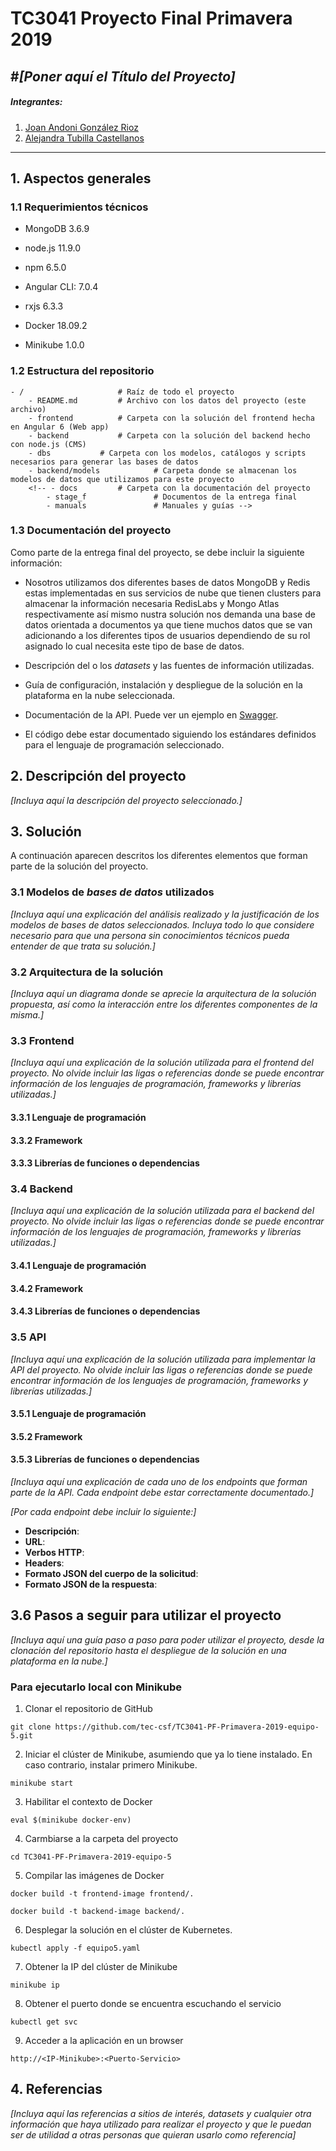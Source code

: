 # TC3041 Proyecto  Final Primavera 2019

#*[Poner aquí el Título del Proyecto]*
---

##### Integrantes:
1. [Joan Andoni González Rioz](https://github.com/JoanAndoni)
2. [Alejandra Tubilla Castellanos](https://github.com/alejandratub)


---
## 1. Aspectos generales

### 1.1 Requerimientos técnicos

- MongoDB 3.6.9

- node.js 11.9.0
- npm 6.5.0

- Angular CLI: 7.0.4
- rxjs 6.3.3

- Docker 18.09.2

- Minikube 1.0.0

### 1.2 Estructura del repositorio

```
- / 			        # Raíz de todo el proyecto
    - README.md			# Archivo con los datos del proyecto (este archivo)
    - frontend			# Carpeta con la solución del frontend hecha en Angular 6 (Web app)
    - backend			# Carpeta con la solución del backend hecho con node.js (CMS)
    - dbs			# Carpeta con los modelos, catálogos y scripts necesarios para generar las bases de datos
    - backend/models			# Carpeta donde se almacenan los modelos de datos que utilizamos para este proyecto
    <!-- - docs			# Carpeta con la documentación del proyecto
        - stage_f               # Documentos de la entrega final
        - manuals               # Manuales y guías -->
```

### 1.3 Documentación  del proyecto

Como parte de la entrega final del proyecto, se debe incluir la siguiente información:

* Nosotros utilizamos dos diferentes bases de datos MongoDB y Redis estas implementadas en sus servicios de nube que tienen clusters para almacenar la información necesaria RedisLabs y Mongo Atlas respectivamente así mismo nustra solución nos demanda una base de datos orientada a documentos ya que tiene muchos datos que se van adicionando a los diferentes tipos de usuarios dependiendo de su rol asignado lo cual necesita este tipo de base de datos.

* Descripción del o los *datasets* y las fuentes de información utilizadas.

* Guía de configuración, instalación y despliegue de la solución en la plataforma en la nube  seleccionada.

* Documentación de la API. Puede ver un ejemplo en [Swagger](https://swagger.io/).

* El código debe estar documentado siguiendo los estándares definidos para el lenguaje de programación seleccionado.

## 2. Descripción del proyecto

*[Incluya aquí la descripción del proyecto seleccionado.]*

## 3. Solución

A continuación aparecen descritos los diferentes elementos que forman parte de la solución del proyecto.

### 3.1 Modelos de *bases de datos* utilizados

*[Incluya aquí una explicación del análisis realizado y la justificación de los modelos de *bases de datos* seleccionados. Incluya todo lo que considere necesario para que una persona sin conocimientos técnicos pueda entender de que trata su solución.]*

### 3.2 Arquitectura de la solución

*[Incluya aquí un diagrama donde se aprecie la arquitectura de la solución propuesta, así como la interacción entre los diferentes componentes de la misma.]*

### 3.3 Frontend

*[Incluya aquí una explicación de la solución utilizada para el frontend del proyecto. No olvide incluir las ligas o referencias donde se puede encontrar información de los lenguajes de programación, frameworks y librerías utilizadas.]*

#### 3.3.1 Lenguaje de programación
#### 3.3.2 Framework
#### 3.3.3 Librerías de funciones o dependencias

### 3.4 Backend

*[Incluya aquí una explicación de la solución utilizada para el backend del proyecto. No olvide incluir las ligas o referencias donde se puede encontrar información de los lenguajes de programación, frameworks y librerías utilizadas.]*

#### 3.4.1 Lenguaje de programación
#### 3.4.2 Framework
#### 3.4.3 Librerías de funciones o dependencias

### 3.5 API

*[Incluya aquí una explicación de la solución utilizada para implementar la API del proyecto. No olvide incluir las ligas o referencias donde se puede encontrar información de los lenguajes de programación, frameworks y librerías utilizadas.]*

#### 3.5.1 Lenguaje de programación
#### 3.5.2 Framework
#### 3.5.3 Librerías de funciones o dependencias

*[Incluya aquí una explicación de cada uno de los endpoints que forman parte de la API. Cada endpoint debe estar correctamente documentado.]*

*[Por cada endpoint debe incluir lo siguiente:]*

* **Descripción**:
* **URL**:
* **Verbos HTTP**:
* **Headers**:
* **Formato JSON del cuerpo de la solicitud**:
* **Formato JSON de la respuesta**:


## 3.6 Pasos a seguir para utilizar el proyecto

*[Incluya aquí una guía paso a paso para poder utilizar el proyecto, desde la clonación del repositorio hasta el despliegue de la solución en una plataforma en la nube.]*

### Para ejecutarlo local con Minikube

1. Clonar el repositorio de GitHub

`git clone https://github.com/tec-csf/TC3041-PF-Primavera-2019-equipo-5.git`

2. Iniciar el clúster de Minikube, asumiendo que ya lo tiene instalado. En caso contrario, instalar primero Minikube.

`minikube start`

3. Habilitar el contexto de Docker

`eval $(minikube docker-env)`

4. Carmbiarse a la carpeta del proyecto

`cd TC3041-PF-Primavera-2019-equipo-5`

5. Compilar las imágenes de Docker

`docker build -t frontend-image frontend/.`

`docker build -t backend-image backend/.`

6. Desplegar la solución en el clúster de Kubernetes.

`kubectl apply -f equipo5.yaml`

7. Obtener la IP del clúster de Minikube

`minikube ip`

8. Obtener el puerto donde se encuentra escuchando el servicio

`kubectl get svc`

9. Acceder a la aplicación en un browser

`http://<IP-Minikube>:<Puerto-Servicio>`


## 4. Referencias

*[Incluya aquí las referencias a sitios de interés, datasets y cualquier otra información que haya utilizado para realizar el proyecto y que le puedan ser de utilidad a otras personas que quieran usarlo como referencia]*
